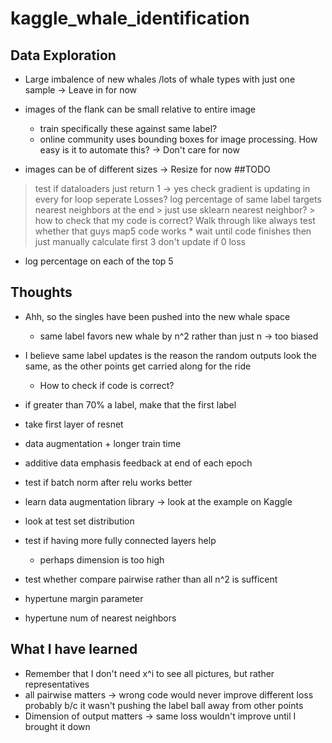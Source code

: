 # kaggle_whale_identification

## Data Exploration
* Large imbalence of new whales /lots of whale types with just one sample
    -> Leave in for now
* images of the flank can be small relative to entire image 
    * train specifically these against same label?
    * online community uses bounding boxes for image processing. How easy is it to automate this?
    -> Don't care for now

* images can be of different sizes
    -> Resize for now
##TODO
> test if dataloaders just return 1 -> yes
> check gradient is updating in every for loop
> seperate Losses?
> log percentage of same label targets 
> nearest neighbors at the end
    > just use sklearn nearest neighbor?
    > how to check that my code is correct? Walk through like always
> test whether that guys map5 code works
    * wait until code finishes then just manually calculate first 3
> don't update if 0 loss

* log percentage on each of the top 5
## Thoughts

* Ahh, so the singles have been pushed into the new whale space
    * same label favors new whale by n^2 rather than just n -> too biased

* I believe same label updates is the reason the random outputs look the same, as the other points get carried along for the ride
    * How to check if code is correct?

* if greater than 70% a label, make that the first label
* take first layer of resnet

* data augmentation + longer train time
* additive data emphasis feedback at end of each epoch

* test if batch norm after relu works better 
    


* learn data augmentation library -> look at the example on Kaggle
* look at test set distribution

* test if having more fully connected layers help 
    * perhaps dimension is too high
* test whether compare pairwise rather than all n^2 is sufficent
* hypertune margin parameter
* hypertune num of nearest neighbors
    
## What I have learned
* Remember that I don't need x^i to see all pictures, but rather representatives
* all pairwise matters -> wrong code would never improve different loss probably b/c it wasn't pushing the label ball away from other points
* Dimension of output matters -> same loss wouldn't improve until I brought it down
